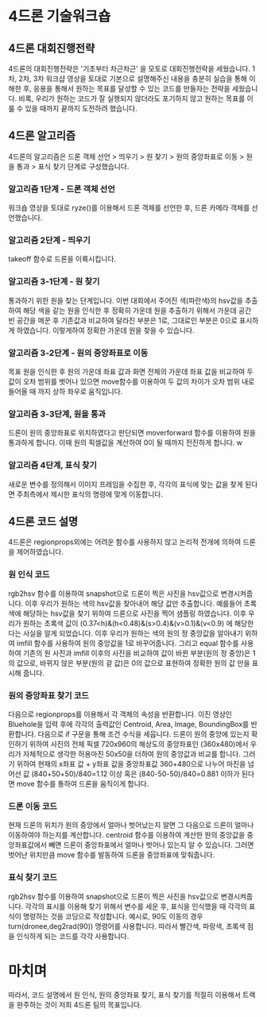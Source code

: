 # 4드론 기술워크숍
## 4드론 대회진행전략
4드론의 대회진행전략은 '기초부터 차근차근' 을 모토로 대회진행전략을 세웠습니다. 1차, 2차, 3차 워크샵 영상을 토대로 기본으로 설명해주신
내용을 충분히 실습을 통해 이해한 후, 응용을 통해서 원하는 목표를 달성할 수 있는 코드를 만들자는 전략을 세웠습니다. 
비록, 우리가 원하는 코드가 잘 실행되지 않더라도 포기하지 않고 원하는 목표를 이룰 수 있을 때까지 끝까지 도전하려 했습니다.

## 4드론 알고리즘
4드론의 알고리즘은 드론 객체 선언 > 띄우기 > 원 찾기 > 원의 중앙좌표로 이동 > 원을 통과 > 표식 찾기 단계로 구성했습니다.

### 알고리즘 1단계 - 드론 객체 선언
워크숍 영상을 토대로 ryze()를 이용해서 드론 객체를 선언한 후, 드론 카메라 객체를 선언했습니다.

### 알고리즘 2단계 - 띄우기
takeoff 함수로 드론을 이륙시킵니다.

### 알고리즘 3-1단계 - 원 찾기
통과하기 위한 원을 찾는 단계입니다. 이번 대회에서 주어진 색(파란색)의 hsv값을 추출하여 해당 색을 같는 원을 인식한 후 정확히 가운데 원을 추출하기 위해서 가운데 공간 빈 공간을 메꾼 후 기존값과 비교하여 달라진 부분은 1로, 그대로인 부분은 0으로 표시하게 하였습니다. 이렇게하여 정확한 가운데 원을 찾을 수 있습니다.

### 알고리즘 3-2단계 - 원의 중앙좌표로 이동
목표 원을 인식한 후 원의 가운데 좌표 값과 화면 전체의 가운데 좌표 값을 비교하여 두 값이 오차 범위를 벗어나 있으면 move함수를 이용하여 두 값의 차이가 오차 범위 내로 들어올 때 까지 상하 좌우로 움직입니다. 

### 알고리즘 3-3단계, 원을 통과
드론이 원의 중앙좌표로 위치하였다고 판단되면 moverforward 함수를 이용하여 원을 통과하게 합니다. 이때 원의 픽셀값을 계산하여 0이 될 때까지 전진하게 합니다.
w
### 알고리즘 4단계, 표식 찾기
새로운 변수를 정의해서 이미지 프레임을 수집한 후, 각각의 표식에 맞는 값을 찾게 된다면 주최측에서 제시한 표식의 명령에 맞게 이동합니다.

## 4드론 코드 설명
4드론은 regionprops외에는 어려운 함수를 사용하지 않고 논리적 전개에 의하여 드론을 제어하였습니다.

### 원 인식 코드
rgb2hsv 함수를 이용하여 snapshot으로 드론이 찍은 사진을 hsv값으로 변경시켜줍니다. 이후 우리가 원하는 색의 hsv값을 찾아내어 해당 값만 추출합니다.
예를들어 초록색에 해당하는 hsv값을 찾기 위하여 드론으로 사진을 찍어 샘플링 하였습니다. 이후 우리가 원하는 초록색 값이 (0.37<h)&(h<0.48)&(s>0.4)&(v>0.1)&(v<0.9) 에 해당한다는 사실을 알게 되었습니다.
이후 우리가 원하는 색의 원의 정 중앙값을 알아내기 위하여 imfill 함수를 사용하여 원의 중앙값을 1로 바꾸어줍니다. 그리고 equal 함수를 사용하여 기존의 원 사진과 imfill 이후의 사진을 비교하여 값이 바뀐 부분(원의 정 중앙)은 1의 값으로, 바뀌지 않은 부분(원의 겉 값)은 0의 값으로 표현하여 정확한 원의 값 만을 표시해 줍니다.

### 원의 중앙좌표 찾기 코드
다음으로 regionprops를 이용해서 각 객체의 속성을 반환합니다. 이진 영상인 Bluehole을 입력 후에 각각의 출력값인 Centroid, Area, Image, BoundingBox를 반환합니다. 
다음으로 if 구문을 통해 조건 수식을 세웁니다. 드론이 원의 중앙에 있는지 확인하기 위하여 사진의 전체 픽셀 720x960의 해상도의 중앙좌표인 (360x480)에서 우리가 자체적으로 생각한 허용마진 50x50을 더하여 원의 중앙값과 비교를 합니다. 그러기 위하여 현재의 x좌표 값 + y좌표 값을 중앙좌표값 360+480으로 나누어 마진을 넘어선 값 (840+50+50)/840=1.12 이상 혹은 (840-50-50)/840=0.881 이하가 된다면 move 함수를 통하여 드론을 움직이게 합니다.

### 드론 이동 코드
현재 드론의 위치가 원의 중앙에서 얼마나 벗어났는지 알면 그 다음으로 드론이 얼마나 이동하여야 하는지를 계산합니다.
centroid 함수를 이용하여 계산한 원의 중앙값을 중앙좌표값에서 빼면 드론이 중앙좌표에서 얼마나 벗어나 있는지 알 수 있습니다.
그러면 벗어난 위치만큼 move 함수를 발동하여 드론을 중앙좌표에 맞춰줍니다.

### 표식 찾기 코드
rgb2hsv 함수를 이용하여 snapshot으로 드론이 찍은 사진을 hsv값으로 변경시켜줍니다. 각각의 표시를 이용해 찾기 위해서 변수를 세운 후, 표식을 인식했을 때 각각의 표식이 명령하는 것을 코딩으로 작성합니다. 예시로, 90도 이동의 경우 turn(dronee,deg2rad(90)) 명령어를 사용합니다. 따라서 빨간색, 파랑색, 초록색 점을 인식하게 되는 코드를 각각 사용합니다. 

# 마치며
따라서, 코드 설명에서 원 인식, 원의 중앙좌표 찾기, 표식 찾기를 적절히 이용해서 트랙을 완주하는 것이 저희 4드론 팀의 목표입니다. 
